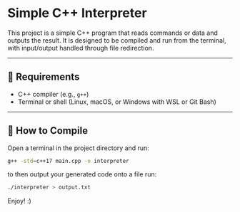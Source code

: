 # Simple C++ Interpreter

This project is a simple C++ program that reads commands or data and outputs the result. It is designed to be compiled and run from the terminal, with input/output handled through file redirection.

---

## 🔧 Requirements

- C++ compiler (e.g., `g++`)
- Terminal or shell (Linux, macOS, or Windows with WSL or Git Bash)

---

## 🚀 How to Compile

Open a terminal in the project directory and run:

```bash
g++ -std=c++17 main.cpp -o interpreter 

```

to then output your generated code onto a file run:

``` bash
./interpreter > output.txt

```

Enjoy! :)

